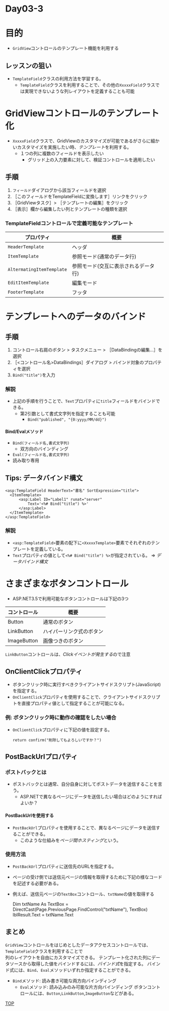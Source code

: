 Day03-3
=======

# 目的

- `GridView`コントロールのテンプレート機能を利用する

## レッスンの狙い

- `TemplateField`クラスの利用方法を学習する。
  - `TemplateField`クラスを利用することで、その他の`XxxxxField`クラスでは実現できないような列レイアウトを定義することも可能

# GridViewコントロールのテンプレート化

- `XxxxxField`クラスで、GridViewのカスタマイズが可能であるがさらに細かいカスタマイズを実施したい時、*テンプレート*を利用する。
  - １つの列に複数のフィールドを表示したい
	- グリッド上の入力要素に対して、検証コントロールを適用したい

## 手順

1. `フィールド`ダイアログから該当フィールドを選択
1. ［このフィールドをTemplateFieldに変換します］リンクをクリック
1. ［GridViewタスク］> ［テンプレートの編集］をクリック
1. ［表示］欄から編集したい列とテンプレートの種類を選択

### TemplateFieldコントロールで定義可能なテンプレート

プロパティ|概要
----------|----
`HeaderTemplate`|ヘッダ
`ItemTemplate`|参照モード(通常のデータ行)
`AltermatingItemTemplate`|参照モード(交互に表示されるデータ行)
`EditItemTemplate`|編集モード
`FooterTemplate`|フッタ

# テンプレートへのデータのバインド

## 手順

1. コントロール右肩のボタン > タスクメニュー > ［DataBindingの編集…］を選択
1. ［\<コントロール名\>DataBindings］ダイアログ > バインド対象のプロパティを選択
1. `Bind("title")`を入力

### 解説

- 上記の手順を行うことで、`Text`プロパティに`title`フィールドをバインドできる。
  - 第2引数として書式文字列を指定することも可能
	  - `Bind("published", "{0:yyyy/MM/dd}")`

#### Bind/Evalメソッド

- `Bind(フィールド名,書式文字列)`
  - 双方向のバインディング
- `Eval(フィールド名,書式文字列)`
 - 読み取り専用

## Tips: データバインド構文

	<asp:TemplateField HeaderText="書名" SortExpression="title">
	  <ItemTemplate>
		  <asp:Label ID="Label1" runat="server"
			  Text='<%# Bind("title") %>'
		  </asp:Label>
	  </ItemTemplate>
	</asp:TemplateField>

### 解説

- `<asp:TemplateField>`要素の配下に`<XxxxxTemplate>`要素でそれぞれのテンプレートを定義している。
- `Text`プロパティの値として`<%# Bind("title") %>`が指定されている。 => *データバインド構文*

# さまざまなボタンコントロール

- ASP.NET3.5で利用可能なボタンコントロールは下記の3つ

コントロール|概要
------------|----
Button|通常のボタン
LinkButton|ハイパーリンク式のボタン
ImageButton|画像つきのボタン

`LinkButton`コントロールは、*Clickイベントが発生する*ので注意

## OnClientClickプロパティ

- ボタンクリック時に実行すべきクライアントサイドスクリプト(JavaScript)を指定する。
- `OnClientClick`プロパティを使用することで、クライアントサイドスクリプトを直接プロパティ値として指定することが可能になる。

### 例: ボタンクリック時に動作の確認をしたい場合

- `OnClientClick`プロパティに下記の値を設定する。

 	`return confirm("削除してもよろしいですか？")`

## PostBackUrlプロパティ

### ポストバックとは

- ポストバックとは通常、自分自身に対してポストデータを送信することを言う。
  - ASP.NETで異なるページにデータを送信したい場合はどのようにすればよいか？

#### PostBackUrlを使用する

- `PostBackUrl`プロパティを使用することで、異なるページにデータを送信することができる。
  - このような仕組みを*ページ間ホスティング*という。

### 使用方法

- `PostBackUrl`プロパティに送信先のURLを指定する。
- ページの受け側では送信元ページの情報を取得するために下記の様なコードを記述する必要がある。
- 例えば、送信元ページの`TextBox`コントロール、`txtName`の値を取得する

	Dim txtName As TextBox = DirectCast(Page.PreviousPage.FindControl("txtName"), TextBox)
	lblResult.Text = txtName.Text

## まとめ

`GridView`コントロールをはじめとしたデータアクセスコントロールでは、`TemplateField`クラスを利用することで  
列のレイアウトを自由にカスタマイズできる。
テンプレート化された列にデータソースから取得した値をバインドするには、*バインド式*を指定する。
バインド式には、`Bind`、`Eval`メソッドいずれか指定することができる。
  - `Bind`メソッド: 読み書き可能な両方向バインディング
	- `Eval`メソッド: 読み込みのみ可能な片方向バインディング
ボタンコントロールには、`Button`,`LinkButton`,`ImageButton`などがある。

[TOP](./index.md)  
